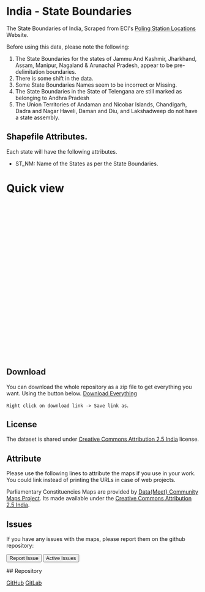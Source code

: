 <style>
#statesmap {
	width: 400px;
	height: 400px;
}

#statesmap .info {
    padding: 6px 8px;
    font: 0.7rem Arial, Helvetica, sans-serif;
    background: white;
    background: rgba(255,255,255,0.8);
    box-shadow: 0 0 15px rgba(0,0,0,0.2);
    border-radius: 5px;
}
#statesmap .info h6 {
	font-size: 1.2rem;
    margin: 0 0 5px;
    color: #777;
}

#statesmap .legend {
    line-height: 18px;
    color: #555;
}

#statesmap .legend i {
    width: 15px;
    height: 15px;
    float: left;
    margin-right: 8px;
    opacity: 0.8;
}


</style>

# India - State Boundaries


The State Boundaries of India, Scraped from ECI's [Poling Station Locations](http://psleci.nic.in/) Website.

           
Before using this data, please note the following:
 
 1. The State Boundaries for the states of  Jammu And Kashmir, Jharkhand, Assam, Manipur, Nagaland & Arunachal Pradesh, appear to be pre-delimitation boundaries.
 2. There is some shift in the data.
 3. Some State Boundaries Names seem to be incorrect or Missing.
 4. The State Boundaries in the State of Telengana are still marked as belonging to Andhra Pradesh
 5. The Union Territories of Andaman and Nicobar Islands, Chandigarh,  Dadra and Nagar Haveli, Daman and Diu, 
 and Lakshadweep do not have a state assembly.


## Shapefile Attributes.
Each state will have the following attributes.

- ST_NM: Name of the States as per the State Boundaries.

# Quick view

<div id="statesmap"> </div>


## Download

You can download the whole repository as a zip file to get everything you want. Using the button below.
<a class="btn btn-lg btn-success" href="https://github.com/datameet/maps/archive/master.zip"> <i class="fa fa-download fa-2x pull-left"></i> Download Everything</a>

<code>Right click on download link -&gt; Save link as</code>.

## License
The dataset is shared under [Creative Commons Attribution 2.5 India](http://creativecommons.org/licenses/by/2.5/in/) license.

## Attribute

Please use the following lines to attribute the maps if you use in your work. You could link instead of printing 
the URLs in case of web projects.

Parliamentary Constituencies Maps are provided by [Data{Meet} Community Maps Project](http://projects.datameet.org/maps/). Its made available under the [Creative Commons Attribution 2.5 India](http://creativecommons.org/licenses/by/2.5/in/).

## Issues
If you have any issues with the maps, please report them on the github repository:
<p><a href="https://github.com/datameet/maps/issues/new"><button class="btn btn-primary" type="submit">Report Issue</button></a>
<a href="https://github.com/datameet/maps/issues"><button class="btn btn-primary" type="submit">Active Issues</button></a></p>
## Repository
<p><a class="btn btn-lg btn-success" href="https://github.com/datameet/maps">
  <i class="fa fa-github fa-2x pull-left"></i> GitHub</a>   <a class="btn btn-lg btn-success" href="https://github.com/datameet/maps">
  <i class="fa fa-git fa-2x pull-left"></i> GitLab</a></p>


